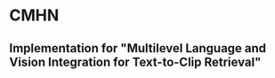 # CMHN
Implementation for "Multilevel Language and Vision Integration for Text-to-Clip Retrieval"
---

